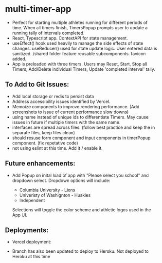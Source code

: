 # multi-timer-app

- Perfect for starting multiple athletes running for different periods of time. When all timers finish, TimersPopup prompts user to update a running tally of intervals completed. 
- React, Typescript app. ContextAPI for state management. 
- useEffect() hook used heavily to manage the side effects of state changes. useReducer() used for state update logic. User entered data is sanitized. /shared folder feature reusable subcomponents. favicon added.
- App is preloaded with three timers. Users may Reset, Start, Stop all Timers, Add/Delete individual Timers, Update 'completed interval' tally. 

## To Add to Git Issues:
- Add local storage or redis to persist data
- Address accessibility issues identified by Vercel.
- Memoize components to improve rendering performance. (Add screenshots to issue of current performance slow downs)
- using name instead of unique ids to differentiate Timers. May cause issues in future if multiple timers with the same name.
- interfaces are spread across files. (follow best practice and keep the in separate files, keep files clean)
- should resuse form component and input components in timerPopup component. (fix repetative code)
- not using eslint at this time. Add it / enable it.

## Future enhancements:
- Add Popup on inital load of app with "Please select you school" and dropdown select.
Dropdown options will include:
    - Columbia University - Lions
    - Univeristy of Washignton - Huskies
    - Independent

    Selections will toggle the color scheme and athletic logos used in the App UI.

## Deployments:
 - Vercel deployment:  

- Branch has also been updated to deploy to Heroku. Not deployed to Heroku at this time 